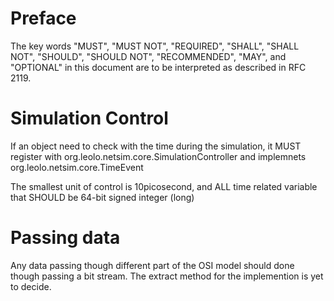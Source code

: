 # Preface
The key words "MUST", "MUST NOT", "REQUIRED", "SHALL", "SHALL NOT", "SHOULD", "SHOULD NOT", "RECOMMENDED",  "MAY", and "OPTIONAL" in this document are to be interpreted as described in RFC 2119.
# Simulation Control
If an object need to check with the time during the simulation, it MUST register with org.leolo.netsim.core.SimulationController and implemnets org.leolo.netsim.core.TimeEvent

The smallest unit of control is 10picosecond, and ALL time related variable that SHOULD be 64-bit signed integer (long)
# Passing data
Any data passing though different part of the OSI model should done though passing a bit stream. The extract method for the implemention is yet to decide.
